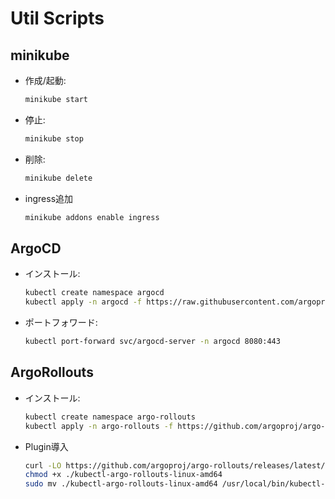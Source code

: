# Util Scripts

## minikube
* 作成/起動:
  ```sh
  minikube start
  ```
* 停止:
  ```sh
  minikube stop
  ```
* 削除:
  ```sh
  minikube delete
  ```
* ingress追加
  ```sh
  minikube addons enable ingress
  ```

## ArgoCD
* インストール:
  ```sh
  kubectl create namespace argocd
  kubectl apply -n argocd -f https://raw.githubusercontent.com/argoproj/argo-cd/stable/manifests/install.yaml
  ```
* ポートフォワード:
  ```sh
  kubectl port-forward svc/argocd-server -n argocd 8080:443
  ```

## ArgoRollouts
* インストール:
  ```sh
  kubectl create namespace argo-rollouts
  kubectl apply -n argo-rollouts -f https://github.com/argoproj/argo-rollouts/releases/latest/download/install.yaml
  ```
* Plugin導入
  ```sh
  curl -LO https://github.com/argoproj/argo-rollouts/releases/latest/download/kubectl-argo-rollouts-linux-amd64
  chmod +x ./kubectl-argo-rollouts-linux-amd64
  sudo mv ./kubectl-argo-rollouts-linux-amd64 /usr/local/bin/kubectl-argo-rollouts
  ```
